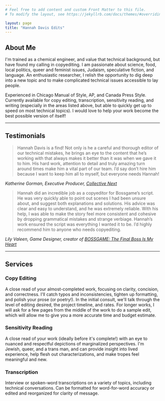 ```yaml
---
# Feel free to add content and custom Front Matter to this file.
# To modify the layout, see https://jekyllrb.com/docs/themes/#overriding-theme-defaults

layout: page
title: "Hannah Davis Edits"
---
```

## About Me

I'm trained as a chemical engineer, and value that technical background, but have found my calling in copyediting. I am passionate about science, food, local politics, queer and feminist issues, Judaism, speculative fiction, and language. An enthusiastic researcher, I relish the opportunity to dig deep into a new topic and to make complicated technical issues accessible to lay people.

Experienced in Chicago Manual of Style, AP, and Canada Press Style. Currently available for copy editing, transcription, sensitivity reading, and writing (especially in the areas listed above, but able to quickly get up to speed on most technical topics). I would love to help your work become the best possible version of itself!

***

## Testimonials

> Hannah Davis is a find! Not only is he a careful and thorough editor of our technical mistakes, he brings an eye to the content that he’s working with that always makes it better than it was when we gave it to him. His hard work, attention to detail and truly amazing turn around times make him a vital part of our team. I’d say don’t hire him because I want to keep him all to myself, but everyone needs Hannah!

*Katherine Gorman, Executive Producer, [Collective Next](https://collectivenext.com/)*

> Hannah did an incredible job as a copyeditor for Bossgame’s script. He was very quickly able to point out scenes I had been unsure about, and suggest both explanations and solutions. His advice was clear and easy to understand, and he was extremely reliable. With his help, I was able to make the story feel more consistent and cohesive by dropping grammatical mistakes and strange verbiage. Hannah’s work ensured the script was everything I wanted it to be. I’d highly recommend him to anyone who needs copyediting.

*Lily Valeen, Game Designer, creator of [BOSSGAME: The Final Boss Is My Heart](https://itsmelilyv.itch.io/bossgame)*

***

## Services

### Copy Editing

A close read of your almost-completed work, focusing on clarity, concision, and correctness. I'll catch typos and inconsistencies, tighten up formatting, and polish your prose (or poetry!). In the initial consult, we'll talk through the level of editing desired, the project timeline, and rates. For longer works, I will ask for a few pages from the middle of the work to do a sample edit, which will allow me to give you a more accurate time and budget estimate.

### Sensitivity Reading

A close read of your work (ideally before it's complete!) with an eye to nuanced and respectful depictions of marginalized perspectives. I'm Jewish, queer, and a trans man, and can provide insight into lived experience, help flesh out characterizations, and make tropes feel meaningful and new.

### Transcription

Interview or spoken-word transcriptions on a variety of topics, including technical conversations. Can be formatted for word-for-word accuracy or edited and reorganized for clarity of message.
